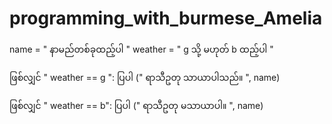 # programming_with_burmese_Amelia

name = " နာမည်တစ်ခုထည့်ပါ "
weather = " g သို့ မဟုတ် b ထည့်ပါ "

ဖြစ်လျှင် " weather == g ":
 ပြပါ (" ရာသီဥတု သာယာပါသည်။ ", name)

ဖြစ်လျှင် " weather == b":
 ပြပါ (" ရာသီဥတု မသာယာပါ။ ", name)
